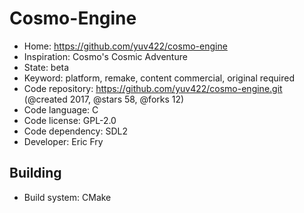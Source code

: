 # Cosmo-Engine

- Home: https://github.com/yuv422/cosmo-engine
- Inspiration: Cosmo's Cosmic Adventure
- State: beta
- Keyword: platform, remake, content commercial, original required
- Code repository: https://github.com/yuv422/cosmo-engine.git (@created 2017, @stars 58, @forks 12)
- Code language: C
- Code license: GPL-2.0
- Code dependency: SDL2
- Developer: Eric Fry

## Building

- Build system: CMake
